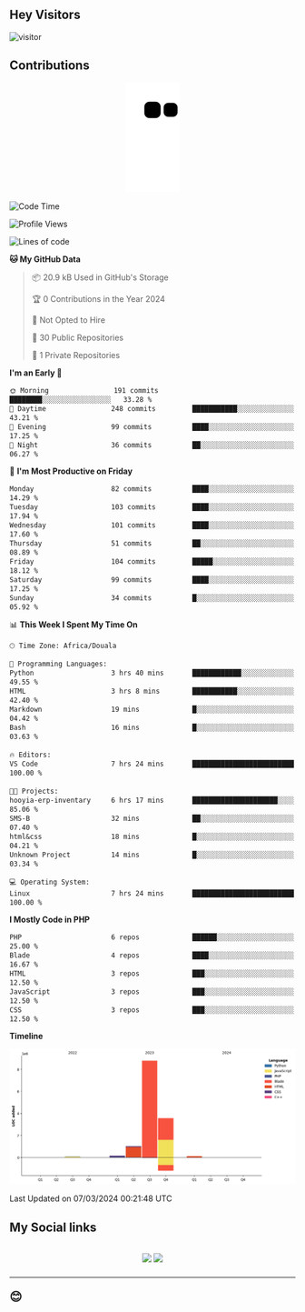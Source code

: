 ## Hey Visitors
![visitor](https://profile-counter.glitch.me/Fotsingboris/count.svg)

## Contributions
<p align="center">
  <img src="https://raw.githubusercontent.com/Fotsingboris/Fotsingboris/output/github-contribution-grid-snake.svg" />
</p>

<!--START_SECTION:waka-->
![Code Time](http://img.shields.io/badge/Code%20Time-852%20hrs%2042%20mins-blue)

![Profile Views](http://img.shields.io/badge/Profile%20Views-0-blue)

![Lines of code](https://img.shields.io/badge/From%20Hello%20World%20I%27ve%20Written-13.7%20million%20lines%20of%20code-blue)

**🐱 My GitHub Data** 

> 📦 20.9 kB Used in GitHub's Storage 
 > 
> 🏆 0 Contributions in the Year 2024
 > 
> 🚫 Not Opted to Hire
 > 
> 📜 30 Public Repositories 
 > 
> 🔑 1 Private Repositories 
 > 
**I'm an Early 🐤** 

```text
🌞 Morning                191 commits         ████████░░░░░░░░░░░░░░░░░   33.28 % 
🌆 Daytime                248 commits         ███████████░░░░░░░░░░░░░░   43.21 % 
🌃 Evening                99 commits          ████░░░░░░░░░░░░░░░░░░░░░   17.25 % 
🌙 Night                  36 commits          ██░░░░░░░░░░░░░░░░░░░░░░░   06.27 % 
```
📅 **I'm Most Productive on Friday** 

```text
Monday                   82 commits          ████░░░░░░░░░░░░░░░░░░░░░   14.29 % 
Tuesday                  103 commits         ████░░░░░░░░░░░░░░░░░░░░░   17.94 % 
Wednesday                101 commits         ████░░░░░░░░░░░░░░░░░░░░░   17.60 % 
Thursday                 51 commits          ██░░░░░░░░░░░░░░░░░░░░░░░   08.89 % 
Friday                   104 commits         █████░░░░░░░░░░░░░░░░░░░░   18.12 % 
Saturday                 99 commits          ████░░░░░░░░░░░░░░░░░░░░░   17.25 % 
Sunday                   34 commits          █░░░░░░░░░░░░░░░░░░░░░░░░   05.92 % 
```


📊 **This Week I Spent My Time On** 

```text
🕑︎ Time Zone: Africa/Douala

💬 Programming Languages: 
Python                   3 hrs 40 mins       ████████████░░░░░░░░░░░░░   49.55 % 
HTML                     3 hrs 8 mins        ███████████░░░░░░░░░░░░░░   42.40 % 
Markdown                 19 mins             █░░░░░░░░░░░░░░░░░░░░░░░░   04.42 % 
Bash                     16 mins             █░░░░░░░░░░░░░░░░░░░░░░░░   03.63 % 

🔥 Editors: 
VS Code                  7 hrs 24 mins       █████████████████████████   100.00 % 

🐱‍💻 Projects: 
hooyia-erp-inventary     6 hrs 17 mins       █████████████████████░░░░   85.06 % 
SMS-B                    32 mins             ██░░░░░░░░░░░░░░░░░░░░░░░   07.40 % 
html&css                 18 mins             █░░░░░░░░░░░░░░░░░░░░░░░░   04.21 % 
Unknown Project          14 mins             █░░░░░░░░░░░░░░░░░░░░░░░░   03.34 % 

💻 Operating System: 
Linux                    7 hrs 24 mins       █████████████████████████   100.00 % 
```

**I Mostly Code in PHP** 

```text
PHP                      6 repos             ██████░░░░░░░░░░░░░░░░░░░   25.00 % 
Blade                    4 repos             ████░░░░░░░░░░░░░░░░░░░░░   16.67 % 
HTML                     3 repos             ███░░░░░░░░░░░░░░░░░░░░░░   12.50 % 
JavaScript               3 repos             ███░░░░░░░░░░░░░░░░░░░░░░   12.50 % 
CSS                      3 repos             ███░░░░░░░░░░░░░░░░░░░░░░   12.50 % 
```



**Timeline**

![Lines of Code chart](https://raw.githubusercontent.com/Fotsingboris/Fotsingboris/main/assets/bar_graph.png)


 Last Updated on 07/03/2024 00:21:48 UTC
<!--END_SECTION:waka-->

<h2>My Social links <h2>
<p align="center">
   <a href="https://linkedin.com/in/Fotsingboris-Mathieu"><img src="https://img.shields.io/badge/linkedin-%230077B5.svg?style=for-the-badge&logo=linkedin&logoColor=white"></a>
   <a href="https://instagram.com/Fotsingboris"><img src="https://img.shields.io/badge/instagram-%23E4405F.svg?style=for-the-badge&logo=Instagram&logoColor=white"></a>
  </p>
<hr>
😊
